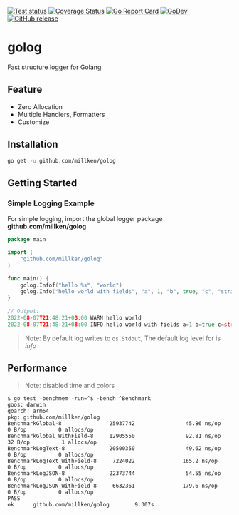 [![Test status](https://github.com/millken/golog/actions/workflows/test.yml/badge.svg?branch=main)](https://github.com/millken/golog/actions?workflow=test)
[![Coverage Status](https://coveralls.io/repos/github/millken/golog/badge.svg?branch=main)](https://coveralls.io/github/millken/golog?branch=main)
[![Go Report Card](https://goreportcard.com/badge/github.com/millken/golog)](https://goreportcard.com/report/github.com/millken/golog)
[![GoDev](https://img.shields.io/badge/go.dev-reference-007d9c?logo=go&logoColor=white)](https://pkg.go.dev/github.com/millken/golog)
[![GitHub release](https://img.shields.io/github/release/millken/golog.svg)](https://github.com/millken/golog/releases)
# golog
Fast structure logger for Golang

## Feature
  - Zero Allocation
  - Multiple Handlers, Formatters
  - Customize 

## Installation

```bash
go get -u github.com/millken/golog
```

## Getting Started

### Simple Logging Example

For simple logging, import the global logger package **github.com/millken/golog**

```go
package main

import (
    "github.com/millken/golog"
)

func main() {
    golog.Infof("hello %s", "world")
    golog.Info("hello world with fields", "a", 1, "b", true, "c", "string")
}

// Output: 
2022-08-07T21:48:21+08:00 WARN hello world
2022-08-07T21:48:21+08:00 INFO hello world with fields a=1 b=true c=string
```

> Note: By default log writes to `os.Stdout`, The default log level for is *info*

## Performance 
> Note: disabled time and colors

```
$ go test -benchmem -run=^$ -bench ^Benchmark
goos: darwin
goarch: arm64
pkg: github.com/millken/golog
BenchmarkGlobal-8               25937742                45.86 ns/op            0 B/op          0 allocs/op
BenchmarkGlobal_WithField-8     12905550                92.81 ns/op           32 B/op          1 allocs/op
BenchmarkLogText-8              20500350                49.62 ns/op            0 B/op          0 allocs/op
BenchmarkLogText_WithField-8     7224022               165.2 ns/op             0 B/op          0 allocs/op
BenchmarkLogJSON-8              22373744                54.55 ns/op            0 B/op          0 allocs/op
BenchmarkLogJSON_WithField-8     6632361               179.6 ns/op             0 B/op          0 allocs/op
PASS
ok      github.com/millken/golog        9.307s
```

